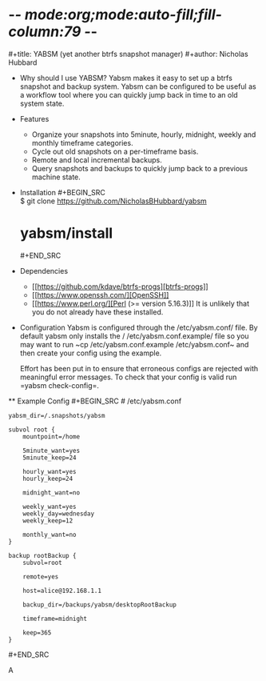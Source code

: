 # -*- mode:org;mode:auto-fill;fill-column:79 -*-
#+title: YABSM (yet another btrfs snapshot manager)
#+author: Nicholas Hubbard

* Why should I use YABSM?
  Yabsm makes it easy to set up a btrfs snapshot and backup system. Yabsm
  can be configured to be useful as a workflow tool where you can quickly
  jump back in time to an old system state.

* Features
  + Organize your snapshots into 5minute, hourly, midnight, weekly and monthly
    timeframe categories.
  + Cycle out old snapshots on a per-timeframe basis.
  + Remote and local incremental backups.
  + Query snapshots and backups to quickly jump back to a previous machine state.

* Installation
  #+BEGIN_SRC  
  $ git clone https://github.com/NicholasBHubbard/yabsm
  # yabsm/install
  #+END_SRC  
* Dependencies
  + [[https://github.com/kdave/btrfs-progs][btrfs-progs]]
  + [[https://www.openssh.com/][OpenSSH]]
  + [[https://www.perl.org/][Perl (>= version 5.16.3)]]
It is unlikely that you do not already have these installed.

* Configuration
  Yabsm is configured through the /etc/yabsm.conf/ file. By default yabsm only
  installs the / /etc/yabsm.conf.example/ file so you may want to run 
  ~cp /etc/yabsm.conf.example /etc/yabsm.conf~ and then create your config using
  the example.
  
  Effort has been put in to ensure that erroneous configs are rejected with
  meaningful error messages. To check that your config is valid run 
  =yabsm check-config=.

** Example Config
#+BEGIN_SRC 
    # /etc/yabsm.conf

    yabsm_dir=/.snapshots/yabsm

    subvol root {
        mountpoint=/home

        5minute_want=yes
        5minute_keep=24

        hourly_want=yes
        hourly_keep=24

        midnight_want=no

        weekly_want=yes
        weekly_day=wednesday
        weekly_keep=12

        monthly_want=no
    }

    backup rootBackup {
        subvol=root

        remote=yes

        host=alice@192.168.1.1

        backup_dir=/backups/yabsm/desktopRootBackup

        timeframe=midnight

        keep=365
    }
#+END_SRC 
  
A 
